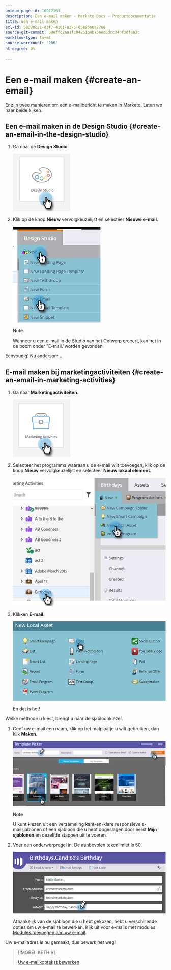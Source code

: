 ```yaml
---
unique-page-id: 10912163
description: Een e-mail maken - Marketo Docs - Productdocumentatie
title: Een e-mail maken
exl-id: 58388c21-d3f7-4101-a375-05e9b68a278e
source-git-commit: 50effc2aa1fc94251b4b75bec6dcc34bf3df8a2c
workflow-type: tm+mt
source-wordcount: '206'
ht-degree: 0%

---
```


# Een e-mail maken {#create-an-email}

Er zijn twee manieren om een e-mailbericht te maken in Marketo. Laten we naar beide kijken.

## Een e-mail maken in de Design Studio {#create-an-email-in-the-design-studio}

1. Ga naar de **Design Studio**.

   ![](assets/create-an-email-1.png)

1. Klik op de knop **Nieuw** vervolgkeuzelijst en selecteer **Nieuwe e-mail**.

   ![](assets/create-an-email-2.png)

   >[!NOTE]
   >
   >Wanneer u een e-mail in de Studio van het Ontwerp creeert, kan het in de boom onder &quot;E-mail.&quot;worden gevonden

Eenvoudig! Nu andersom...

## E-mail maken bij marketingactiviteiten {#create-an-email-in-marketing-activities}

1. Ga naar **Marketingactiviteiten**.

   ![](assets/create-an-email-3.png)

1. Selecteer het programma waaraan u de e-mail wilt toevoegen, klik op de knop **Nieuw** vervolgkeuzelijst en selecteer **Nieuw lokaal element**.

   ![](assets/create-an-email-4.png)

1. Klikken **E-mail**.

   ![](assets/create-an-email-5.png)

   En dat is het!

Welke methode u kiest, brengt u naar de sjabloonkiezer.

1. Geef uw e-mail een naam, klik op het malplaatje u wilt gebruiken, dan klik **Maken**.

   ![](assets/create-an-email-6.png)

   >[!NOTE]
   >
   >U kunt kiezen uit een verzameling kant-en-klare responsieve e-mailsjablonen of een sjabloon die u hebt opgeslagen door eerst **Mijn sjablonen** en dezelfde stappen uit te voeren.

1. Voer een onderwerpregel in. De aanbevolen tekenlimiet is 50.

   ![](assets/create-an-email-7.png)

   Afhankelijk van de sjabloon die u hebt gekozen, hebt u verschillende opties om uw e-mail te bewerken. Kijk uit voor e-mails met modules [Modules toevoegen aan uw e-mail](/help/marketo/product-docs/email-marketing/general/email-editor-2/add-modules-to-your-email.md).

Uw e-mailadres is nu gemaakt, dus bewerk het weg!

>[!MORELIKETHIS]
>
>[Uw e-mailkoptekst bewerken](/help/marketo/product-docs/email-marketing/general/creating-an-email/edit-your-email-header.md)
